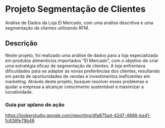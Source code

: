 # Projeto Segmentação de Clientes
Análise de Dados da Loja El Mercado, com uma análise descritiva e uma segmentação de clientes utilizando RFM.


## Descrição
Neste projeto, foi realizado uma análise de dados para a loja especializada em produtos alimentícios importados "El Mercado", com o objetivo de criar uma estratégia eficaz de segmentação de clientes. A loja enfrentava dificuldades para se adaptar às novas preferências dos clientes, resultando em perda de oportunidades de vendas e investimentos ineficientes em marketing. Através deste projeto, busquei resolver esses problemas e ajudar a empresa a alcançar crescimento sustentável e maximizar a lucratividade.

### Guia par aplano de ação 
https://lookerstudio.google.com/reporting/dfa875ad-42d7-4886-ba41-fc638fe79b48

